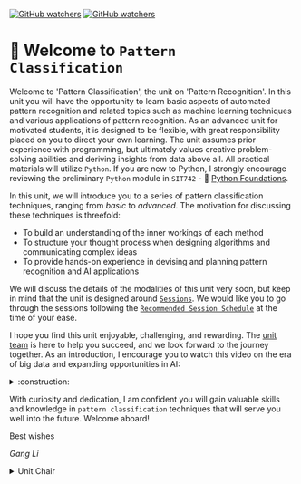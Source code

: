 [![GitHub watchers](https://img.shields.io/badge/tulip--lab-Pattern--Classification-brightgreen)](../README.md)
[![GitHub watchers](https://img.shields.io/badge/Module-Induction-orange)](README.md)

# :clap: Welcome to `Pattern Classification`

Welcome to 'Pattern Classification', the unit on 'Pattern Recognition'. In this unit you will have the opportunity to learn basic aspects of automated pattern recognition and related topics such as machine learning techniques and various applications of pattern recognition. As an advanced unit for motivated students, it is designed to be flexible, with great responsibility placed on you to direct your own learning. The unit assumes prior experience with programming, but ultimately values creative problem-solving abilities and deriving insights from data above all. All practical materials will utilize `Python`. If you are new to Python, I strongly encourage reviewing the preliminary `Python` module in  `SIT742` - :book: [Python Foundations](https://github.com/tulip-lab/sit742).


In this unit, we will introduce you to a series of pattern classification techniques, ranging from *basic* to *advanced*. The motivation for discussing these techniques is threefold: 
- To build an understanding of the inner workings of each method
- To structure your thought process when designing algorithms and communicating complex ideas
- To provide hands-on experience in devising and planning pattern recognition and AI applications

We will discuss the details of the modalities of this unit very soon, but keep in mind that the unit is designed around [`Sessions`](../README.md#Sessions). We would like you to go through the sessions following the [`Recommended Session Schedule`](../README.md#session-plan) at the time of your ease.

I hope you find this unit enjoyable, challenging, and rewarding. The [unit team](S00B-Team.md) is here to help you succeed, and we look forward to the journey together. As an introduction, I encourage you to watch this video on the era of big data and expanding opportunities in AI:


<details><summary>:construction:</summary>

![TTD](https://img.shields.io/badge/Things-To--Do-red) 
>[![Opportunities and Challenges in the Big Data Era](https://img.youtube.com/vi/LpPRhTDvVwE/0.jpg)](https://youtu.be/s4wFoFXNYZU?si=uWME92wlZGsxiWs4   "Opportunities and Challenges in the Big Data Era")
</details>


With curiosity and dedication, I am confident you will gain valuable skills and knowledge in `pattern classification` techniques that will serve you well into the future. Welcome aboard!

Best wishes

*Gang Li*

<details>
<summary>Unit Chair</summary>
- :phone: +61(3)92517434
- :postbox: gangli@duck.com
- :link: https://www.deakin.edu.au/about-deakin/people/gang-li
</details>



